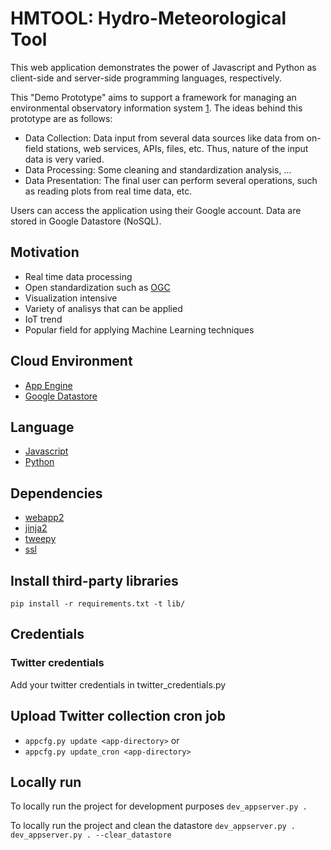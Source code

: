 # HMTOOL: Hydro-Meteorological Tool

This web application demonstrates the power of Javascript and Python as client-side and server-side programming languages, respectively.

This "Demo Prototype" aims to support a framework for managing an environmental observatory information system [1]. The ideas behind this prototype are as follows:

- Data Collection: Data input from several data sources like data from on-field stations, web services, APIs, files, etc. Thus, nature of the input data is very varied.
- Data Processing: Some cleaning and standardization analysis, ...
- Data Presentation: The final user can perform several operations, such as reading plots from real time data, etc.  

Users can access the application using their Google account. Data are stored in Google Datastore (NoSQL).

## Motivation
- Real time data processing
- Open standardization such as [OGC][8]
- Visualization intensive
- Variety of analisys that can be applied
- IoT trend
- Popular field for applying Machine Learning techniques

## Cloud Environment
- [App Engine][2]
- [Google Datastore][3]

## Language
- [Javascript][4]
- [Python][5]

## Dependencies
- [webapp2][6]
- [jinja2][7]
- [tweepy][9]
- [ssl][10]

[1]: http://www.sciencedirect.com/science/article/pii/S009830041000275X
[2]: https://developers.google.com/appengine
[3]: https://cloud.google.com/datastore/docs/concepts/overview
[4]: https://www.javascript.com/
[5]: https://python.org
[6]: http://webapp-improved.appspot.com/
[7]: http://jinja.pocoo.org/docs/
[8]: http://www.opengeospatial.org/
[9]: https://github.com/tweepy/tweepy/
[10]: https://docs.python.org/2/library/ssl.html

## Install third-party libraries
```pip install -r requirements.txt -t lib/```

## Credentials
### Twitter credentials
Add your twitter credentials in twitter_credentials.py

## Upload Twitter collection cron job
- ```appcfg.py update <app-directory>``` or
- ```appcfg.py update_cron <app-directory>```

## Locally run

To locally run the project for development purposes
    ```dev_appserver.py .```


To locally run the project and clean the datastore
    ```dev_appserver.py . dev_appserver.py . --clear_datastore```
